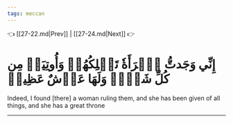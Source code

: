 ```yaml
---
tags: meccan
---
```


👈 [[27-22.md|Prev]] | [[27-24.md|Next]] 👉

# إِنِّي وَجَدتُّ ٱمۡرَأَةٗ تَمۡلِكُهُمۡ وَأُوتِيَتۡ مِن كُلِّ شَيۡءٖ وَلَهَا عَرۡشٌ عَظِيمٞ

Indeed, I found [there] a woman ruling them, and she has been given of all things, and she has a great throne

---

